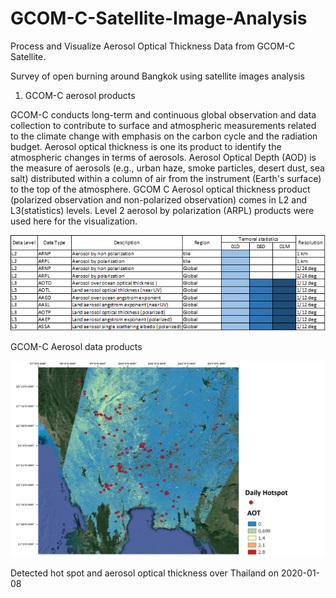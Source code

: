 # GCOM-C-Satellite-Image-Analysis
Process and Visualize Aerosol Optical Thickness Data from GCOM-C Satellite.

Survey of open burning around Bangkok using satellite images analysis

1. GCOM-C aerosol products

GCOM-C conducts long-term and continuous global observation and data collection to contribute to surface and atmospheric measurements related to the climate change with emphasis on the carbon cycle and the radiation budget. Aerosol optical thickness is one its product to identify the atmospheric changes in terms of aerosols.
Aerosol Optical Depth (AOD) is the measure of aerosols (e.g., urban haze, smoke particles, desert dust, sea salt) distributed within a column of air from the instrument (Earth's surface) to the top of the atmosphere. GCOM C Aerosol optical thickness product (polarized observation and non-polarized observation) comes in L2 and L3(statistics) levels. Level 2 aerosol by polarization (ARPL) products were used here for the visualization. 


![](Images/gcomc_chart.png)

GCOM-C Aerosol data products

![](Images/HS_AOT.png)

Detected hot spot and aerosol optical thickness over Thailand on 2020-01-08
